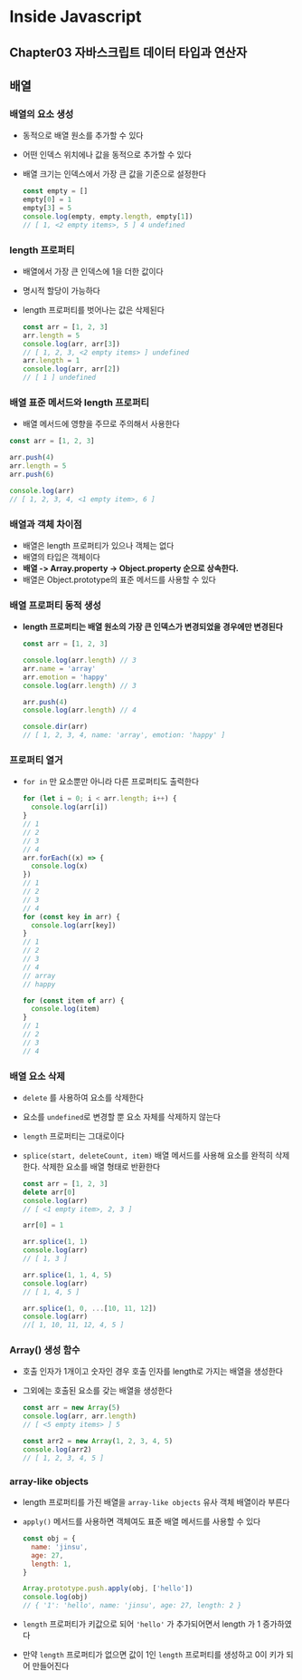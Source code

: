 # Inside Javascript

##  Chapter03 자바스크립트 데이터 타입과 연산자

## 배열

### 배열의 요소 생성

- 동적으로 배열 원소를 추가할 수 있다

- 어떤 인덱스 위치에나 값을 동적으로 추가할 수 있다

- 배열 크기는 인덱스에서 가장 큰 값을 기준으로 설정한다

  ```javascript
  const empty = []
  empty[0] = 1
  empty[3] = 5
  console.log(empty, empty.length, empty[1])
  // [ 1, <2 empty items>, 5 ] 4 undefined
  ```

### length 프로퍼티

- 배열에서 가장 큰 인덱스에 1을 더한 값이다

- 명시적 할당이 가능하다

- length 프로퍼티를 벗어나는 값은 삭제된다

  ```javascript
  const arr = [1, 2, 3]
  arr.length = 5
  console.log(arr, arr[3])
  // [ 1, 2, 3, <2 empty items> ] undefined
  arr.length = 1
  console.log(arr, arr[2])
  // [ 1 ] undefined
  ```

### 배열 표준 메서드와 length 프로퍼티

- 배열 메서드에 영향을 주므로 주의해서 사용한다

```javascript
const arr = [1, 2, 3]

arr.push(4)
arr.length = 5
arr.push(6)

console.log(arr)
// [ 1, 2, 3, 4, <1 empty item>, 6 ]
```

### 배열과 객체 차이점

- 배열은 length 프로퍼티가 있으나 객체는 없다
- 배열의 타입은 객체이다
- **배열 -> Array.property -> Object.property 순으로 상속한다.**
- 배열은 Object.prototype의 표준 메서드를 사용할 수 있다

### 배열 프로퍼티 동적 생성

- **length 프로퍼티는 배열 원소의 가장 큰 인덱스가 변경되었을 경우에만 변경된다**

  ```javascript
  const arr = [1, 2, 3]
  
  console.log(arr.length) // 3
  arr.name = 'array'
  arr.emotion = 'happy'
  console.log(arr.length) // 3
  
  arr.push(4)
  console.log(arr.length) // 4
  
  console.dir(arr)
  // [ 1, 2, 3, 4, name: 'array', emotion: 'happy' ]
  ```

### 프로퍼티 열거

- `for in` 만 요소뿐만 아니라 다른 프로퍼티도 출력한다

  ```javascript
  for (let i = 0; i < arr.length; i++) {
    console.log(arr[i])
  }
  // 1
  // 2
  // 3
  // 4
  arr.forEach((x) => {
    console.log(x)
  })
  // 1
  // 2
  // 3
  // 4
  for (const key in arr) {
    console.log(arr[key])
  }
  // 1
  // 2
  // 3
  // 4
  // array
  // happy
  
  for (const item of arr) {
    console.log(item)
  }
  // 1
  // 2
  // 3
  // 4
  ```

### 배열 요소 삭제

- `delete` 를 사용하여 요소를 삭제한다

- 요소를 `undefined`로 변경할 뿐 요소 자체를 삭제하지 않는다

- `length` 프로퍼티는 그대로이다

- `splice(start, deleteCount, item)` 배열 메서드를 사용해 요소를 완적히 삭제한다. 삭제한 요소를 배열 형태로 반환한다

  ```javascript
  const arr = [1, 2, 3]
  delete arr[0]
  console.log(arr)
  // [ <1 empty item>, 2, 3 ]
  
  arr[0] = 1
  
  arr.splice(1, 1)
  console.log(arr)
  // [ 1, 3 ]
  
  arr.splice(1, 1, 4, 5)
  console.log(arr)
  // [ 1, 4, 5 ]
  
  arr.splice(1, 0, ...[10, 11, 12])
  console.log(arr)
  //[ 1, 10, 11, 12, 4, 5 ]
  
  ```

### Array() 생성 함수

- 호출 인자가 1개이고 숫자인 경우 호출 인자를 length로 가지는 배열을 생성한다

- 그외에는 호출된 요소를 갖는 배열을 생성한다

  ```javascript
  const arr = new Array(5)
  console.log(arr, arr.length)
  // [ <5 empty items> ] 5
  
  const arr2 = new Array(1, 2, 3, 4, 5)
  console.log(arr2)
  // [ 1, 2, 3, 4, 5 ]
  ```

### array-like objects

- length 프로퍼티를 가진 배열을 `array-like objects` 유사 객체 배열이라 부른다

- `apply()` 메서드를 사용하면 객체여도 표준 배열 메서드를 사용할 수 있다

  ```javascript
  const obj = {
    name: 'jinsu',
    age: 27,
    length: 1,
  }
  
  Array.prototype.push.apply(obj, ['hello'])
  console.log(obj)
  // { '1': 'hello', name: 'jinsu', age: 27, length: 2 }
  ```

- `length` 프로퍼티가 키값으로 되어 `'hello'` 가 추가되어면서 length 가 1 증가하였다
- 만약 `length` 프로퍼티가 없으면 값이 1인  `length` 프로퍼티를 생성하고 0이 키가 되어 만들어진다

